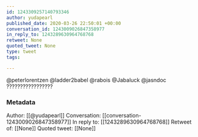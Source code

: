 ```yaml
---
id: 1243309257140793346
author: yudapearl
published_date: 2020-03-26 22:50:01 +00:00
conversation_id: 1243009026847358977
in_reply_to: 1243289630964768768
retweet: None
quoted_tweet: None
type: tweet
tags:

---
```


@peterlorentzen @ladder2babel @rabois @Jabaluck @jasndoc ?????????????????

### Metadata

Author: [[@yudapearl]]
Conversation: [[conversation-1243009026847358977]]
In reply to: [[1243289630964768768]]
Retweet of: [[None]]
Quoted tweet: [[None]]
